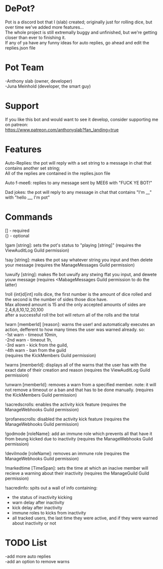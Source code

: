 # DePot?
Pot is a discord bot that I (slab) created; originally just for rolling dice, but over time we've added more features...   
The whole project is still extremally buggy and unfinished, but we're getting closer than ever to finishing it.  
If any of ya have any funny ideas for auto replies, go ahead and edit the replies.json file   

# Pot Team
-Anthony slab (owner, developer)  
-Juna Meinhold (developer, the smart guy)   

# Support
If you like this bot and would want to see it develop, consider supporting me on patreon:  
https://www.patreon.com/anthonyslab?fan_landing=true  

# Features
Auto-Replies: the pot will reply with a set string to a message in chat that contains another set string;  
All of the replies are contained in the replies.json file  

Auto f-mee6: replies to any message sent by MEE6 with "FUCK YE BOT!"

Dad jokes: the pot will reply to any message in chat that contains "I'm __" with "hello __, I'm pot"

# Commands
[] - required  
{} - optional 

!gam [string]: sets the pot's status to "playing [string]" (requires the ViewAuditLog Guild permission)  

!say [string]: makes the pot say whatever string you input and then delete your message (requires the ManageMessages Guild permission) 
  
!uwuify [string]: makes ffe bot uwuify any stwing ffat you input, and dewete youw message (requires <MabageMessages Guild permission to do the latter)  
  
!roll {int}d[int] rolls dice, the first number is the amount of dice rolled and the second is the number of sides those dice have.  
Max allowed amount is 15 and the only accepted amounts of sides are 2,4,6,8,10,12,20,100  
after a successful roll the bot will return all of the rolls and the total  
  
!warn [memberId] [reason]: warns the user! and automatically executes an action, defferent to how many times the user was warned already. so:  
-1st warn - timeout 10min,  
-2nd warn - timeout 1h,  
-3rd warn - kick from the guild,  
-4th warn - ban from the guild   
(requires the KickMembers Guild permission)  

!warns [memberId]: displays all of the warns that the user has with the exact date of their creation and reason (requires the ViewAuditLog Guild permission)  

!unwarn [memberId]: removes a warn from a specified member. note: it will not remove a timeout or a ban and that has to be done manually. (requires the KickMembers Guild permission)  

!sacredscrolls: enables the activity kick feature (requires the ManageWebhooks Guild permission)  

!profanescrolls: disabled the activity kick feature (requires the ManageWebhooks Guild permission)  

!godmode [roleName]: add an immune role which prevents all that have it from beung kicked due to inactivity (requires the ManageWebhooks Guild permission)  

!devilmode [roleName]: removes an immune role (requires the ManageWebhooks Guild permission)  

!markedtime [TimeSpan]: sets the time at which an inacive member will recieve a warning about their inactivity (requires the ManageGuild Guild permission) 

!sacredinfo: spits out a wall of info containing:  
- the status of inactivity kicking  
- warn delay after inactivity  
- kick delay after inactivity  
- immune roles to kicks from inactivity  
- all tracked users, the last time they were active, and if they were warned about inactivity or not  

# TODO List
-add more auto replies  
-add an option to remove warns   
